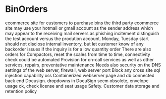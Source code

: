 # BinOrders
ecommerce site for customers to purchase bins
the third party ecommerce site may use your hotmail or gmail account as the sender address which may appear to the 
receiving mail servers as phishing incitement
distinguish the test account versus the prodution account. Monday, Tuesday start
should not disclose internal inventory, but let customer know of any backorder issues if the inquiry is for a low quantity order
There are also orders for Compactors, reset the scales from time to time, connectivity check could be automated
Provision for on-call services as well as other services, repairs, preventative maintenance 
Needs also security on the DNS settings of the web server, firewall, web server port
Block any cross site sql injection capability xss
Containerized webserver page and db connected back end
Docusign.  dropdowns in DocuSign seem obsolete, envelope usage ok, check license and seat usage
Safety.  Customer data storage and retention policy

